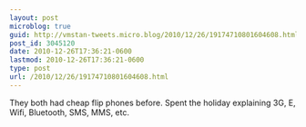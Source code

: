 ```yaml
---
layout: post
microblog: true
guid: http://vmstan-tweets.micro.blog/2010/12/26/19174710801604608.html
post_id: 3045120
date: 2010-12-26T17:36:21-0600
lastmod: 2010-12-26T17:36:21-0600
type: post
url: /2010/12/26/19174710801604608.html
---
```

They both had cheap flip phones before. Spent the holiday explaining 3G, E, Wifi, Bluetooth, SMS, MMS, etc.
